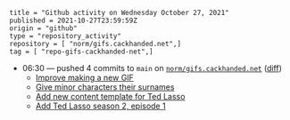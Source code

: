 ```
title = "Github activity on Wednesday October 27, 2021"
published = 2021-10-27T23:59:59Z
origin = "github"
type = "repository_activity"
repository = [ "norm/gifs.cackhanded.net",]
tag = [ "repo-gifs-cackhanded-net",]
```

* 06:30 — pushed 4 commits to `main` on [`norm/gifs.cackhanded.net`](https://github.com/norm/gifs.cackhanded.net) ([diff](https://github.com/norm/gifs.cackhanded.net/compare/dc9546b01f8b2e5a97e648a4cb23db5c582c5ba2..b1462951dd5a1b9933b0e5cf215661f100a203e7))
  * [Improve making a new GIF](https://github.com/norm/gifs.cackhanded.net/commit/95d10dea25c79e28c6f320853bdbe6d68c9b6ad3)
  * [Give minor characters their surnames](https://github.com/norm/gifs.cackhanded.net/commit/c862844e9d57cef704819837c7b5c7b5e110f44f)
  * [Add new content template for Ted Lasso](https://github.com/norm/gifs.cackhanded.net/commit/1c884cdf7d739ada13513a63c3a6cbddf88a32cf)
  * [Add Ted Lasso season 2, episode 1](https://github.com/norm/gifs.cackhanded.net/commit/b1462951dd5a1b9933b0e5cf215661f100a203e7)
